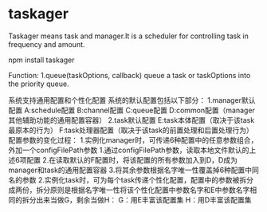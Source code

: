 # taskager
Taskager means task and manager.It is a scheduler for controlling task in frequency and amount.

npm install taskager

Function:
1.queue(taskOptions, callback)
queue a task or taskOptions into the priority queue.


系统支持通用配置和个性化配置
系统的默认配置包括以下部分：
   1.manager默认配置
       A:schedule配置
       B:channel配置
       C:queue配置
       D:common配置（manager其他辅助功能的通用配置容器）
    2.task默认配置
       E:task本体配置（取决于该task最原本的行为）
       F:task处理器配置（取决于该task的前置处理和后置处理行为）
配置参数的变化过程：
1.实例化manager时，可传递6种配置中的任意参数组合，外加一个configFilePath参数
    1.通过configFilePath参数，读取本地文件默认的上述6项配置
    2.在读取默认的F配置时，将该配置的所有参数加入到D，D成为manager和task的通用配置容器
    3.将其余参数根据名字唯一性覆盖掉6种配置中同名的参数
2.实例化task时，可为每个task传递个性化配置，配置中的参数被拆分成两份，拆分原则是根据名字唯一性将该个性化配置中参数名字和E中参数名字相同的拆分出来当做G，剩余当做H：
    G：用E丰富该配置集
    H：用D丰富该配置集
